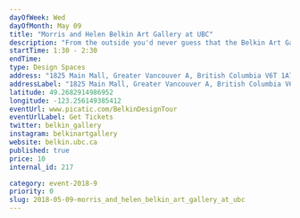 ```yaml
---
dayOfWeek: Wed
dayOfMonth: May 09
title: "Morris and Helen Belkin Art Gallery at UBC"
description: "From the outside you'd never guess that the Belkin Art Gallery holds one of the city's largest collections of art works and artist ephemera. This unique, flexible space maintains some of the highest standards for art display, making it an important point in the national and international art scene. Join us for a rare tour with insight from Architect Peter Cardew and Belkin Curators to learn about this extraordinary member of Vancouver's architectural landscape and how staff use it in their innovative programming.<br> <br> Optionally combine with the Museum of Anthropology tour, also in the UBC cultural district. https://www.picatic.com/CombinedUBCdesignTours"
startTime: 1:30 - 2:30 
endTime: 
type: Design Spaces
address: "1825 Main Mall, Greater Vancouver A, British Columbia V6T 1A7, Canada, Vancouver, BC, Canada"
addressLabel: "1825 Main Mall, Greater Vancouver A, British Columbia V6T 1A7, Canada"
latitude: 49.2682914986952
longitude: -123.256149385412
eventUrl: www.picatic.com/BelkinDesignTour
eventUrlLabel: Get Tickets
twitter: belkin_gallery
instagram: belkinartgallery
website: belkin.ubc.ca
published: true
price: 10
internal_id: 217

category: event-2018-9
priority: 0
slug: 2018-05-09-morris_and_helen_belkin_art_gallery_at_ubc
---
```

